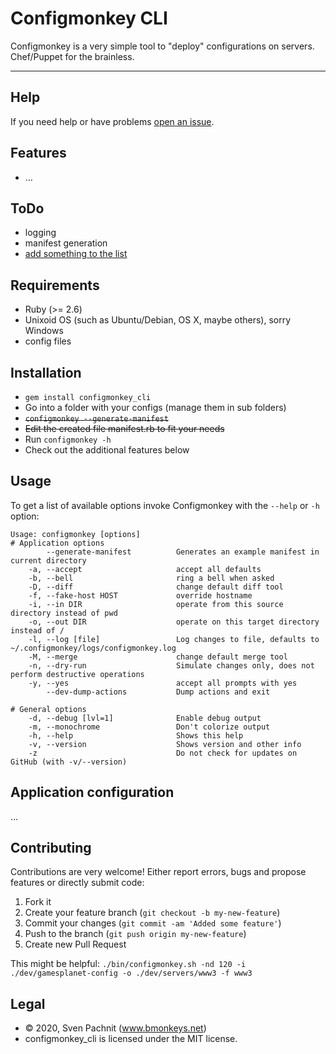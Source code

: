 # Configmonkey CLI

Configmonkey is a very simple tool to "deploy" configurations on servers. Chef/Puppet for the brainless.

---

## Help
If you need help or have problems [open an issue](https://github.com/2called-chaos/configmonkey_cli/issues/new).


## Features

  * …


## ToDo

  * logging
  * manifest generation
  * [add something to the list](https://github.com/2called-chaos/configmonkey_cli/issues/new)


## Requirements

  * Ruby (>= 2.6)
  * Unixoid OS (such as Ubuntu/Debian, OS X, maybe others), sorry Windows
  * config files


## Installation

  * `gem install configmonkey_cli`
  * Go into a folder with your configs (manage them in sub folders)
  * ~~`configmonkey --generate-manifest`~~
  * ~~Edit the created file manifest.rb to fit your needs~~
  * Run `configmonkey -h`
  * Check out the additional features below


## Usage

To get a list of available options invoke Configmonkey with the `--help` or `-h` option:

    Usage: configmonkey [options]
    # Application options
            --generate-manifest          Generates an example manifest in current directory
        -a, --accept                     accept all defaults
        -b, --bell                       ring a bell when asked
        -D, --diff                       change default diff tool
        -f, --fake-host HOST             override hostname
        -i, --in DIR                     operate from this source directory instead of pwd
        -o, --out DIR                    operate on this target directory instead of /
        -l, --log [file]                 Log changes to file, defaults to ~/.configmonkey/logs/configmonkey.log
        -M, --merge                      change default merge tool
        -n, --dry-run                    Simulate changes only, does not perform destructive operations
        -y, --yes                        accept all prompts with yes
            --dev-dump-actions           Dump actions and exit

    # General options
        -d, --debug [lvl=1]              Enable debug output
        -m, --monochrome                 Don't colorize output
        -h, --help                       Shows this help
        -v, --version                    Shows version and other info
        -z                               Do not check for updates on GitHub (with -v/--version)

## Application configuration

…


## Contributing

  Contributions are very welcome! Either report errors, bugs and propose features or directly submit code:

  1. Fork it
  2. Create your feature branch (`git checkout -b my-new-feature`)
  3. Commit your changes (`git commit -am 'Added some feature'`)
  4. Push to the branch (`git push origin my-new-feature`)
  5. Create new Pull Request

  This might be helpful: `./bin/configmonkey.sh -nd 120 -i ./dev/gamesplanet-config -o ./dev/servers/www3 -f www3`


## Legal

* © 2020, Sven Pachnit (www.bmonkeys.net)
* configmonkey_cli is licensed under the MIT license.
